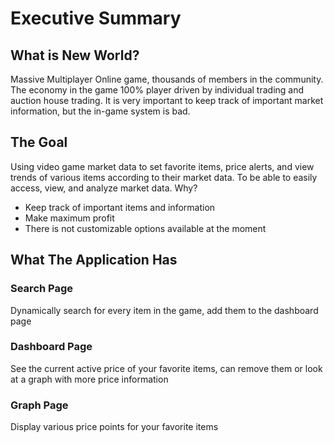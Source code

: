 # Executive Summary

## What is New World?
 Massive Multiplayer Online game, thousands of members in the community. The economy in the game 100% player driven by individual trading and auction house trading.
 It is very important to keep track of important market information, but the in-game system is bad.

## The Goal
 Using video game market data to set favorite items, price alerts, and view trends of various items according to their market data.
 To be able to easily access, view, and analyze market data. 
 Why?
 - Keep track of important items and information
 - Make maximum profit
 - There is not customizable options available at the moment

## What The Application Has

### Search Page
 Dynamically search for every item in the game, add them to the dashboard page

### Dashboard Page
 See the current active price of your favorite items, can remove them or look at a graph with more price information

### Graph Page
 Display various price points for your favorite items
